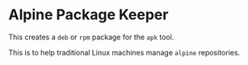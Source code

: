 # Alpine Package Keeper

This creates a `deb` or `rpm` package for the `apk` tool.

This is to help traditional Linux machines manage `alpine` repositories.
